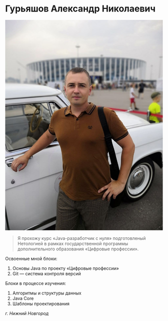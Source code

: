 # Гурьяшов Александр Николаевич

![foto](img/YrLFKMNmo04.jpg)



> Я прохожу курс «Java-разработчик с нуля» подготовленый Нетологией в рамках государственной программы дополнительного образования «Цифровые профессии».

Освоенные мной блоки:
1. Основы Java по проекту «Цифровые профессии»
2. Git — система контроля версий

Блоки в процессе изучения:
1. Алгоритмы и структуры данных
2. Java Core
3. Шаблоны проектирования


_г. Нижний Новгород_
